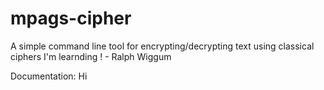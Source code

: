 # mpags-cipher
A simple command line tool for encrypting/decrypting text using classical ciphers
I'm learnding ! - Ralph Wiggum

Documentation:
Hi